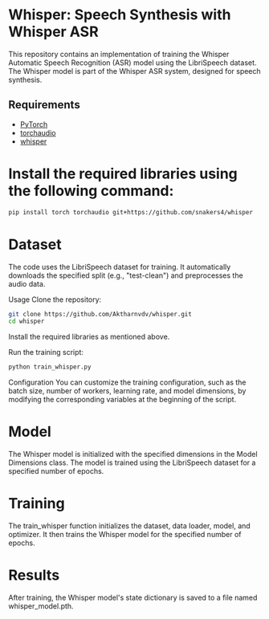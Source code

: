 # Whisper: Speech Synthesis with Whisper ASR

This repository contains an implementation of training the Whisper Automatic Speech Recognition (ASR) model using the LibriSpeech dataset. The Whisper model is part of the Whisper ASR system, designed for speech synthesis.

## Requirements

- [PyTorch](https://pytorch.org/)
- [torchaudio](https://pytorch.org/audio/stable/index.html)
- [whisper](https://github.com/snakers4/whisper)

# Install the required libraries using the following command:

```bash
pip install torch torchaudio git+https://github.com/snakers4/whisper
```
# Dataset
The code uses the LibriSpeech dataset for training. It automatically downloads the specified split (e.g., "test-clean") and preprocesses the audio data.

Usage
Clone the repository:
```bash
git clone https://github.com/Aktharnvdv/whisper.git
cd whisper
```
Install the required libraries as mentioned above.

Run the training script:

```bash
python train_whisper.py
```
Configuration
You can customize the training configuration, such as the batch size, number of workers, learning rate, and model dimensions, by modifying the corresponding variables at the beginning of the script.

# Model
The Whisper model is initialized with the specified dimensions in the Model Dimensions class. The model is trained using the LibriSpeech dataset for a specified number of epochs.

# Training
The train_whisper function initializes the dataset, data loader, model, and optimizer. It then trains the Whisper model for the specified number of epochs.

# Results
After training, the Whisper model's state dictionary is saved to a file named whisper_model.pth.

